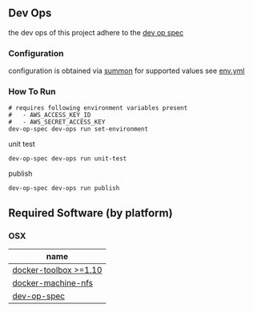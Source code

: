 ## Dev Ops

the dev ops of this project adhere to the [dev op spec](http://devopspec.com/)

### Configuration
configuration is obtained via [summon](http://conjurinc.github.io/summon/)
for supported values see [env.yml](.dev-op-spec/set-environment/env.yml)

### How To Run

```shell
# requires following environment variables present
#   - AWS_ACCESS_KEY_ID
#   - AWS_SECRET_ACCESS_KEY
dev-op-spec dev-ops run set-environment
```

unit test 
```shell
dev-op-spec dev-ops run unit-test
```

publish
```shell
dev-op-spec dev-ops run publish
```

## Required Software (by platform)

### OSX
|name|
|---|
|[docker-toolbox >=1.10](https://www.docker.com/products/docker-toolbox)|
|[docker-machine-nfs](https://github.com/adlogix/docker-machine-nfs)|
|[dev-op-spec](http://devopspec.com/)|